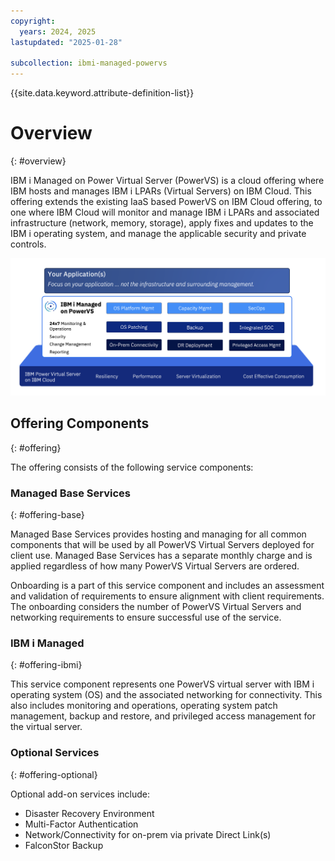 ```yaml
---
copyright:
  years: 2024, 2025
lastupdated: "2025-01-28"

subcollection: ibmi-managed-powervs
---
```


{{site.data.keyword.attribute-definition-list}}

# Overview
{: #overview}



IBM i Managed on Power Virtual Server (PowerVS) is a cloud offering where IBM hosts and manages IBM i LPARs (Virtual Servers) on IBM Cloud. This offering extends the existing IaaS based PowerVS on IBM Cloud offering, to one where IBM Cloud will monitor and manage IBM i LPARs and associated infrastructure (network, memory, storage), apply fixes and updates to the IBM i operating system, and manage the applicable security and private controls.


![](./assets/offering2.png)


## Offering Components
{: #offering}

The offering consists of the following service components:


### Managed Base Services
{: #offering-base}

Managed Base Services provides hosting and managing for all common components that will be used by all PowerVS Virtual Servers deployed for client use.  Managed Base Services has a separate monthly charge and is applied regardless of how many PowerVS Virtual Servers are ordered. 

Onboarding is a part of this service component and includes an assessment and validation of requirements to ensure alignment with client requirements. The onboarding considers the number of PowerVS Virtual Servers and networking requirements to ensure successful use of the service.



### IBM i Managed
{: #offering-ibmi}

This service component represents one PowerVS virtual server with IBM i operating system (OS) and the associated networking for connectivity. This also includes monitoring and operations, operating system patch management, backup and restore, and privileged access management for the virtual server. 


### Optional Services
{: #offering-optional}

Optional add-on services include:

* Disaster Recovery Environment
* Multi-Factor Authentication
* Network/Connectivity for on-prem via private Direct Link(s)
* FalconStor Backup
